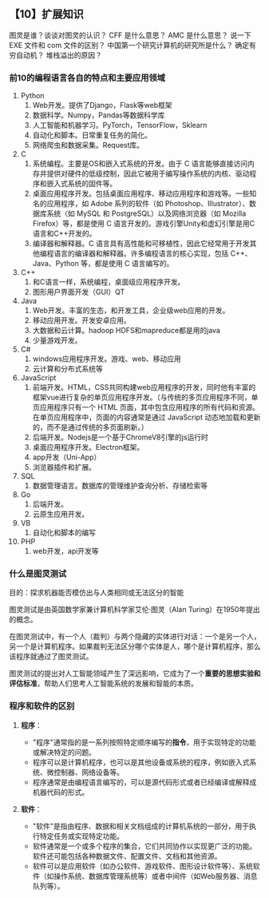 ## 【10】扩展知识

图灵是谁？谈谈对图灵的认识？
CFF 是什么意思？
AMC 是什么意思？
说一下 EXE 文件和 com 文件的区别？
中国第一个研究计算机的研究所是什么？
确定有穷自动机？
堆栈溢出的原因？

### 前10的编程语言各自的特点和主要应用领域

1. Python
	1. Web开发。提供了Django，Flask等web框架
	2. 数据科学。Numpy，Pandas等数据科学库
	3. 人工智能和机器学习。PyTorch，TensorFlow，Sklearn
	4. 自动化和脚本。日常重复任务的简化。
	5. 网络爬虫和数据采集。Request库。
2. C
	1. 系统编程。主要是OS和嵌入式系统的开发。由于 C 语言能够直接访问内存并提供对硬件的低级控制，因此它被用于编写操作系统的内核、驱动程序和嵌入式系统的固件等。
	2. 桌面应用程序开发。包括桌面应用程序、移动应用程序和游戏等。一些知名的应用程序，如 Adobe 系列的软件（如 Photoshop、Illustrator）、数据库系统（如 MySQL 和 PostgreSQL）以及网络浏览器（如 Mozilla Firefox）等，都是使用 C 语言开发的。游戏引擎Unity和虚幻引擎是用C语言和C++开发的。
	3. 编译器和解释器。C 语言具有高性能和可移植性，因此它经常用于开发其他编程语言的编译器和解释器。许多编程语言的核心实现，包括 C++、Java、Python 等，都是使用 C 语言编写的。
3. C++
	1. 和C语言一样，系统编程，桌面级应用程序开发。
	2. 图形用户界面开发（GUI）QT
4. Java
	1. Web开发。丰富的生态，和开发工具，企业级web应用的开发。
	2. 移动应用开发。开发安卓应用。
	3. 大数据和云计算。hadoop HDFS和mapreduce都是用的java
	4. 少量游戏开发。
5. C#
	1. windows应用程序开发。游戏、web、移动应用
	2. 云计算和分布式系统等
6. JavaScript
	1. 前端开发。HTML，CSS共同构建web应用程序的开发，同时他有丰富的框架vue进行复杂的单页应用程序开发。（与传统的多页应用程序不同，单页应用程序只有一个 HTML 页面，其中包含应用程序的所有代码和资源。在单页应用程序中，页面的内容通常是通过 JavaScript 动态地加载和更新的，而不是通过传统的多页面刷新。）
	2. 后端开发。Nodejs是一个基于ChromeV8引擎的js运行时
	3. 桌面应用程序开发。Electron框架。
	4. app开发（Uni-App）
	5. 浏览器插件和扩展。
7. SQL
	1. 数据管理语言。数据库的管理维护查询分析、存储检索等
8. Go
	1. 后端开发。
	2. 云原生应用开发。
9. VB
	1. 自动化和脚本的编写
10. PHP
	1. web开发，api开发等

### 什么是图灵测试

目的：探求机器能否模仿出与人类相同或无法区分的智能

图灵测试是由英国数学家兼计算机科学家艾伦·图灵（Alan Turing）在1950年提出的概念。

在图灵测试中，有一个人（裁判）与两个隐藏的实体进行对话：一个是另一个人，另一个是计算机程序。如果裁判无法区分哪个实体是人，哪个是计算机程序，那么该程序就通过了图灵测试。

图灵测试的提出对人工智能领域产生了深远影响，它成为了一个**重要的思想实验和评估标准**，帮助人们思考人工智能系统的发展和智能的本质。

### 程序和软件的区别

1. **程序**：
    - "程序"通常指的是一系列按照特定顺序编写的**指令**，用于实现特定的功能或解决特定的问题。
    - 程序可以是计算机程序，也可以是其他设备或系统的程序，例如嵌入式系统、微控制器、网络设备等。
    - 程序通常是由编程语言编写的，可以是源代码形式或者已经编译或解释成机器代码的形式。

2. **软件**：
    - "软件"是指由程序、数据和相关文档组成的计算机系统的一部分，用于执行特定任务或实现特定功能。
    - 软件通常是一个或多个程序的集合，它们共同协作以实现更广泛的功能。软件还可能包括各种数据文件、配置文件、文档和其他资源。
    - 软件可以是应用软件（如办公软件、游戏软件、图形设计软件等）、系统软件（如操作系统、数据库管理系统等）或者中间件（如Web服务器、消息队列等）。



